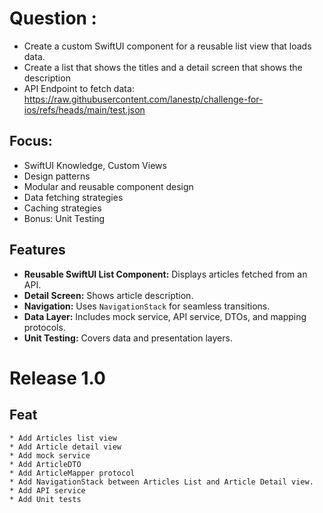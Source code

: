 # Question :
* Create a custom SwiftUI component for a reusable list view that loads data.
* Create a list that shows the titles and a detail screen that shows the description
* API Endpoint to fetch data:
    https://raw.githubusercontent.com/lanestp/challenge-for-ios/refs/heads/main/test.json

## Focus:
* SwiftUI Knowledge, Custom Views
* Design patterns
* Modular and reusable component design
* Data fetching strategies
* Caching strategies
* Bonus: Unit Testing

## Features

- **Reusable SwiftUI List Component:** Displays articles fetched from an API.
- **Detail Screen:** Shows article description.
- **Navigation:** Uses `NavigationStack` for seamless transitions.
- **Data Layer:** Includes mock service, API service, DTOs, and mapping protocols.
- **Unit Testing:** Covers data and presentation layers.

# Release 1.0
## Feat
    * Add Articles list view
    * Add Article detail view
    * Add mock service
    * Add ArticleDTO
    * Add ArticleMapper protocol
    * Add NavigationStack between Articles List and Article Detail view.
    * Add API service
    * Add Unit tests

